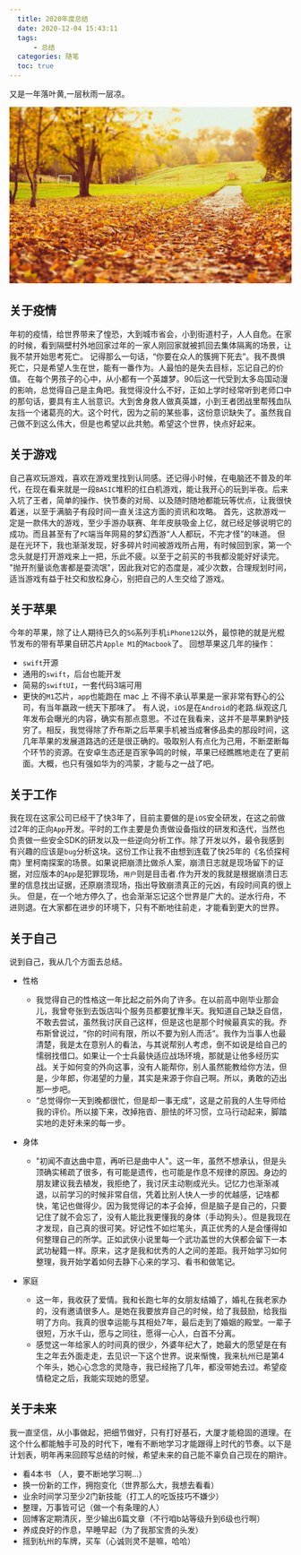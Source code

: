 ```yaml
---
  title: 2020年度总结
  date: 2020-12-04 15:43:11
  tags:
      - 总结
  categories: 随笔
  toc: true
---
```


  又是一年落叶黄,一层秋雨一层凉。

  <!--more-->
![autumn](img/autumn.jpg)
  ## 关于疫情
  年初的疫情，给世界带来了惶恐，大到城市省会，小到街道村子，人人自危。在家的时候，看到隔壁村外地回家过年的一家人刚回家就被抓回去集体隔离的场景，让我不禁开始思考死亡。
  记得那么一句话，“你要在众人的簇拥下死去”。我不畏惧死亡，只是希望人生在世，能有一番作为。人最怕的是失去目标，忘记自己的价值。
  在每个男孩子的心中，从小都有一个英雄梦。90后这一代受到太多岛国动漫的影响，总觉得自己是主角吧。我觉得没什么不好，正如上学时经常听到老师口中的那句话，要具有主人翁意识。大到舍身救人做真英雄，小到王者团战里帮残血队友挡一个诸葛亮的大。这个时代，因为之前的某些事，这份意识缺失了。虽然我自己做不到这么伟大，但是也希望以此共勉。希望这个世界，快点好起来。

  ## 关于游戏
  自己喜欢玩游戏，喜欢在游戏里找到认同感。还记得小时候，在电脑还不普及的年代，在现在看来就是一段`BASIC`堆积的红白机游戏，能让我开心的玩到半夜。后来入坑了王者，简单的操作、快节奏的对局、以及随时随地都能玩等优点，让我很快着迷，以至于满脑子有段时间一直关注这方面的资讯和攻略。
  首先，这款游戏一定是一款伟大的游戏，至少手游办联赛、年年皮肤吸金上亿，就已经足够说明它的成功。而且甚至有了`PC`端当年网易的梦幻西游“人人都玩，不完才怪”的味道。
  但是在光环下，我也渐渐发现，好多碎片时间被游戏所占用，有时候回到家，第一个念头就是打开游戏来上一把，乐此不疲。以至于之前买的书我都没能好好读完。
  "抛开剂量谈危害都是耍流氓"，因此我对它的态度是，减少次数，合理规划时间，适当游戏有益于社交和放松身心，别把自己的人生交给了游戏。

  ## 关于苹果
  今年的苹果，除了让人期待已久的`5G`系列手机`iPhone12`以外，最惊艳的就是光棍节发布的带有苹果自研芯片`Apple M1`的`Macbook`了。
  回想苹果这几年的操作：
  + `swift`开源
  + 通用的`swift`，后台也能开发
  + 简易的`swiftUI`，一套代码3端可用
  + 更快的`M1`芯片，`app`也能跑在 mac 上
  不得不承认苹果是一家非常有野心的公司，有当年嬴政一统天下那味了。
  有人说，`iOS`是在`Android`的老路.纵观这几年发布会曝光的内容，确实有那点意思。不过在我看来，这并不是苹果黔驴技穷了。相反，我觉得除了乔布斯之后苹果手机被当成奢侈品卖的那段时间，这几年苹果的发展道路选的还是很正确的。吸取别人有点化为己用，不断垄断每个环节的资源。在安卓生态还是百家争鸣的时候，苹果已经瞧瞧地走在了更前面。大概，也只有强如华为的鸿蒙，才能与之一战了吧。

  ## 关于工作
  我在现在这家公司已经干了快3年了，目前主要做的是`iOS`安全研发，在这之前做过2年的正向`App`开发。平时的工作主要是负责做设备指纹的研发和迭代，当然也负责做一些安全SDK的研发以及一些逆向分析工作。除了开发以外，最令我感到有兴趣的应该是`bug`分析这块。这份工作让我不由想到连载了快25年的《名侦探柯南》里柯南探案的场景。如果说把崩溃比做杀人案，崩溃日志就是现场留下的证据，对应版本的`App`是犯罪现场，`用户`则是目击者.作为开发的我就是根据崩溃日志里的信息找出证据，还原崩溃现场，指出导致崩溃真正的元凶，有段时间真的很上头。
  但是，在一个地方停久了，也会渐渐忘记这个世界是广大的。逆水行舟，不进则退。在大家都在进步的环境下，只有不断地往前走，才能看到更大的世界。

  ## 关于自己
  说到自己，我从几个方面去总结。
  + 性格
    + 我觉得自己的性格这一年比起之前外向了许多。在以前高中刚毕业那会儿，我曾夸张到去饭店叫个服务员都要犹豫半天。我知道自己缺乏自信，不敢去尝试，虽然我讨厌自己这样，但是这也是那个时候最真实的我。乔布斯曾说过，“你的时间有限，所以不要为别人而活“。我作为当事人也最清楚，我是太在意别人的看法，与其说帮别人考虑，倒不如说是给自己的懦弱找借口。如果让一个士兵最快适应战场环境，那就是让他多经历实战。关于如何变的外向这事，没有人能帮你，别人虽然能教给你方法，但是，少年郎，你渴望的力量，其实是来源于你自己啊。所以，勇敢的迈出那一步吧。
    + “总觉得你一天到晚都很忙，但是却一事无成”，这是之前我的人生导师给我的评价。所以接下来，改掉拖沓、胆怯的坏习惯，立马行动起来，脚踏实地的走好未来的每一步。
    
  + 身体
    + "初闻不直达曲中意，再听已是曲中人"。这一年，虽然不想承认，但是头顶确实稀疏了很多，有可能是遗传，也可能是作息不规律的原因。身边的朋友建议我去植发，我拒绝了，我讨厌主动剔成光头。记忆力也渐渐减退，以前学习的时候非常自信，凭着比别人快人一步的优越感，记啥都快，笔记也做得少。因为我觉得记的本子会掉，但是脑子是自己的，只要记住了就不会忘了，没有人能比我更懂我的身体（手动狗头）。但是我现在才发现，自己真的很可笑。好记性不如烂笔头，真正优秀的人是会懂得如何整理自己的所学。正如武侠小说里每一个武功盖世的大侠都会留下一本武功秘籍一样。原来，这才是我和优秀的人之间的差距。我开始学习如何整理，我开始学着如何去静下心来的学习、看书和做笔记。
  + 家庭
    + 这一年，我收获了爱情。我和长跑七年的女朋友结婚了，婚礼在我老家办的，没有邀请很多人。是她在我要放弃自己的时候，给了我鼓励，给我指明了方向。我真的很幸运能与其相处7年，最后走到了婚姻的殿堂。一辈子很短，万水千山，愿与之同往，愿得一心人，白首不分离。
    + 感觉这一年给家人的时间真的很少，外婆年纪大了，她最大的愿望是在有生之年去外面走走，去见识一下这个世界。说来惭愧，我来杭州已是第4个年头，她心心念念的灵隐寺，我已经拖了几年，都没带她去过。希望疫情稳定之后，我能实现她的愿望。


  ## 关于未来
  我一直坚信，从小事做起，把细节做好，只有打好基石，大厦才能稳固的道理。在这个什么都能触手可及的时代下，唯有不断地学习才能跟得上时代的节奏。以下是计划表，明年再来回顾写总结的时候，希望未来的自己能不辜负自己现在的期许。
  + 看4本书 （人，要不断地学习啊...）
  + 换一份新的工作，拥抱变化（世界那么大，我想去看看）
  + 业余时间学习至少2门新技能（打工人的吃饭技巧不嫌少）
  + 整理，万事皆可记（做一个有条理的人）
  + 回博客定期清灰，至少输出6篇文章（不行咱b站等级升到6级也行啊）
  + 养成良好的作息，早睡早起（为了我那宝贵的头发）
  + 摇到杭州的车牌，买车（心诚则灵不是嘛，哈哈）
